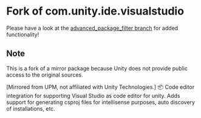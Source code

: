 # Fork of com.unity.ide.visualstudio

Please have a look at the [advanced_package_filter branch](https://github.com/krisrok/com.unity.ide.visualstudio/tree/feature/advanced_package_filter) for added functionality!

## Note
This is a fork of a mirror package because Unity does not provide public access to the original sources.

[Mirrored from UPM, not affiliated with Unity Technologies.] 📦 Code editor integration for supporting Visual Studio as code editor for unity. Adds support for generating csproj files for intellisense purposes, auto discovery of installations, etc.
